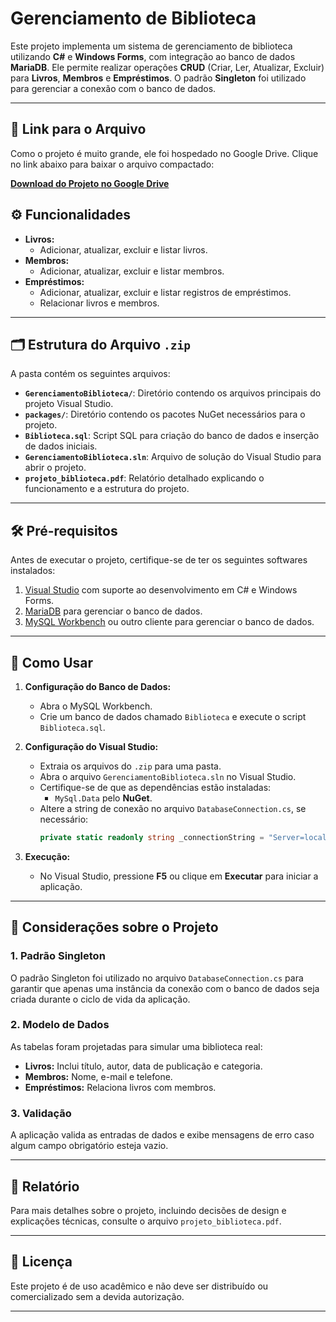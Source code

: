 
# Gerenciamento de Biblioteca

Este projeto implementa um sistema de gerenciamento de biblioteca utilizando **C#** e **Windows Forms**, com integração ao banco de dados **MariaDB**. Ele permite realizar operações **CRUD** (Criar, Ler, Atualizar, Excluir) para **Livros**, **Membros** e **Empréstimos**. O padrão **Singleton** foi utilizado para gerenciar a conexão com o banco de dados.

---

## 🔗 Link para o Arquivo

Como o projeto é muito grande, ele foi hospedado no Google Drive. Clique no link abaixo para baixar o arquivo compactado:

**[Download do Projeto no Google Drive](https://drive.google.com/file/d/1Y1-GlSb9Ubfx3qHy9vP4yhw_CZp7UwoT/view?usp=sharing)**

## ⚙️ Funcionalidades

- **Livros:**
  - Adicionar, atualizar, excluir e listar livros.
- **Membros:**
  - Adicionar, atualizar, excluir e listar membros.
- **Empréstimos:**
  - Adicionar, atualizar, excluir e listar registros de empréstimos.
  - Relacionar livros e membros.

---

## 🗂 Estrutura do Arquivo `.zip`

A pasta contém os seguintes arquivos:
- **`GerenciamentoBiblioteca/`**: Diretório contendo os arquivos principais do projeto Visual Studio.
- **`packages/`**: Diretório contendo os pacotes NuGet necessários para o projeto.
- **`Biblioteca.sql`**: Script SQL para criação do banco de dados e inserção de dados iniciais.
- **`GerenciamentoBiblioteca.sln`**: Arquivo de solução do Visual Studio para abrir o projeto.
- **`projeto_biblioteca.pdf`**: Relatório detalhado explicando o funcionamento e a estrutura do projeto.

---

## 🛠 Pré-requisitos

Antes de executar o projeto, certifique-se de ter os seguintes softwares instalados:
1. [Visual Studio](https://visualstudio.microsoft.com/) com suporte ao desenvolvimento em C# e Windows Forms.
2. [MariaDB](https://mariadb.org/) para gerenciar o banco de dados.
3. [MySQL Workbench](https://www.mysql.com/products/workbench/) ou outro cliente para gerenciar o banco de dados.

---

## 🚀 Como Usar

1. **Configuração do Banco de Dados:**
   - Abra o MySQL Workbench.
   - Crie um banco de dados chamado `Biblioteca` e execute o script `Biblioteca.sql`.
    
2. **Configuração do Visual Studio:**
   - Extraia os arquivos do `.zip` para uma pasta.
   - Abra o arquivo `GerenciamentoBiblioteca.sln` no Visual Studio.
   - Certifique-se de que as dependências estão instaladas:
     - `MySql.Data` pelo **NuGet**.
   - Altere a string de conexão no arquivo `DatabaseConnection.cs`, se necessário:
     ```csharp
     private static readonly string _connectionString = "Server=localhost;Database=Biblioteca;User ID=root;Password=123456;";
     ```

3. **Execução:**
   - No Visual Studio, pressione **F5** ou clique em **Executar** para iniciar a aplicação.

---

## 📝 Considerações sobre o Projeto

### 1. **Padrão Singleton**
O padrão Singleton foi utilizado no arquivo `DatabaseConnection.cs` para garantir que apenas uma instância da conexão com o banco de dados seja criada durante o ciclo de vida da aplicação.

### 2. **Modelo de Dados**
As tabelas foram projetadas para simular uma biblioteca real:
- **Livros:** Inclui título, autor, data de publicação e categoria.
- **Membros:** Nome, e-mail e telefone.
- **Empréstimos:** Relaciona livros com membros.

### 3. **Validação**
A aplicação valida as entradas de dados e exibe mensagens de erro caso algum campo obrigatório esteja vazio.

---

## 📝 Relatório

Para mais detalhes sobre o projeto, incluindo decisões de design e explicações técnicas, consulte o arquivo `projeto_biblioteca.pdf`.

---

## 📜 Licença

Este projeto é de uso acadêmico e não deve ser distribuído ou comercializado sem a devida autorização.

---


